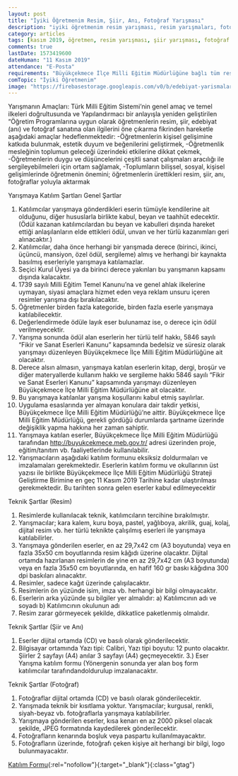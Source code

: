 ```yaml
---
layout: post
title: "İyiki Öğretmenim Resim, Şiir, Anı, Fotoğraf Yarışması"
description: "iyiki öğretmenim resim yarışması, resim yarışmaları, fotoğraf yarışmaları, ödüllü yarışmalar 2019"
category: articles
tags: [kasım 2019, öğretmen, resim yarışması, şiir yarışması, fotoğraf yarışması, anı yarışması]
comments: true
lastDate: 1573419600
dateHuman: "11 Kasım 2019"
attendance: "E-Posta"
requirements: "Büyükçekmece İlçe Milli Eğitim Müdürlüğüne bağlı tüm resmi ve özel okul öğretmenleri katılabilir"
comTopic: "İyiki Öğretmenim"
image: "https://firebasestorage.googleapis.com/v0/b/edebiyat-yarismalari.appspot.com/o/iyiki-%C3%B6%C4%9Fretmenim-resim-%C5%9Fiir-an%C4%B1-fotograf-yarismasi.jpg?alt=media&token=a5340486-03a6-431f-9510-463260a059d2"
---
```


Yarışmanın Amaçları:
Türk Milli Eğitim Sistemi’nin genel amaç ve temel ilkeleri doğrultusunda ve Yapılandırmacı bir anlayışla yeniden geliştirilen “Öğretim Programlarına uygun olarak öğretmenlerin resim, şiir, edebiyat (anı) ve fotoğraf sanatına olan ilgilerini öne çıkarma fikrinden hareketle aşağıdaki amaçlar hedeflenmektedir:
-Öğretmenlerin kişisel gelişimine katkıda bulunmak, estetik duyum ve beğenilerini geliştirmek,
-Öğretmenlik mesleğinin toplumun geleceği üzerindeki etkilerine dikkat çekmek,
-Öğretmenlerin duygu ve düşüncelerini çeşitli sanat çalışmaları aracılığı ile sergileyebilmeleri için ortam sağlamak,
-Toplumların bilişsel, sosyal, kişisel gelişimlerinde öğretmenin önemini; öğretmenlerin ürettikleri resim, şiir, anı, fotoğraflar yoluyla aktarmak

Yarışmaya Katılım Şartları Genel Şartlar
1) Katılımcılar yarışmaya gönderdikleri eserin tümüyle kendilerine ait olduğunu, diğer hususlarla birlikte kabul, beyan ve taahhüt edecektir. (Ödül kazanan katılımcılardan bu beyan ve kabulleri dışında hareket ettiği anlaşılanların elde ettikleri ödül, unvan ve her türlü kazanımları geri alınacaktır.)
2) Katılımcılar, daha önce herhangi bir yarışmada derece (birinci, ikinci, üçüncü, mansiyon, özel ödül, sergileme) almış ve herhangi bir kaynakta basılmış eserleriyle yarışmaya katılamazlar.
3) Seçici Kurul Üyesi ya da birinci derece yakınları bu yarışmanın kapsamı dışında kalacaktır.
4) 1739 sayılı Milli Eğitim Temel Kanunu’na ve genel ahlak ilkelerine uymayan, siyasi amaçlara
hizmet eden veya reklam unsuru içeren resimler yarışma dışı bırakılacaktır.
5) Öğretmenler birden fazla kategoride, birden fazla eserle yarışmaya katılabilecektir.
6) Değerlendirmede ödüle layık eser bulunamaz ise, o derece için ödül verilmeyecektir.
7) Yarışma sonunda ödül alan eserlerin her türlü telif hakkı, 5846 sayılı “Fikir ve Sanat Eserleri Kanunu” kapsamında bedelsiz ve süresiz olarak yarışmayı düzenleyen Büyükçekmece İlçe Milli Eğitim Müdürlüğüne ait olacaktır.
8) Derece alsın almasın, yarışmaya katılan eserlerin kitap, dergi, broşür ve diğer materyallerde kullanım hakkı ve sergileme hakkı 5846 sayılı “Fikir ve Sanat Eserleri Kanunu” kapsamında yarışmayı düzenleyen Büyükçekmece İlçe Milli Eğitim Müdürlüğüne ait olacaktır.
9) Bu yarışmaya katılanlar yarışma koşullarını kabul etmiş sayılırlar.
10) Uygulama esaslarında yer almayan konulara dair takdir yetkisi, Büyükçekmece İlçe Milli Eğitim Müdürlüğü’ne aittir. Büyükçekmece İlçe Milli Eğitim Müdürlüğü, gerekli gördüğü durumlarda şartname üzerinde değişiklik yapma hakkına her zaman sahiptir.
11) Yarışmaya katılan eserler, Büyükçekmece İlçe Milli Eğitim Müdürlüğü tarafından http://buyukcekmece.meb.gov.tr/ adresi üzerinden proje, eğitim/tanıtım vb. faaliyetlerinde kullanılabilir.
12) Yarışmacıların aşağıdaki katılım formunu eksiksiz doldurmaları ve imzalamaları gerekmektedir. Eserlerin katılım formu ve okullarının üst yazısı ile birlikte Büyükçekmece İlçe Milli Eğitim Müdürlüğü Strateji Geliştirme Birimine en geç 11 Kasım 2019 Tarihine kadar ulaştırılması gerekmektedir. Bu tarihten sonra gelen eserler kabul edilmeyecektir

Teknik Şartlar (Resim)
1) Resimlerde kullanılacak teknik, katılımcıların tercihine bırakılmıştır.
2) Yarışmacılar; kara kalem, kuru boya, pastel, yağlıboya, akrilik, guaj, kolaj, dijital resim vb. her türlü teknikte çalışılmış eserleri ile yarışmaya katılabilirler.
3) Yarışmaya gönderilen eserler, en az 29,7x42 cm (A3 boyutunda) veya en fazla 35x50 cm boyutlarında resim kâğıdı üzerine olacaktır. Dijital ortamda hazırlanan resimlerin de yine en az 29,7x42 cm (A3 boyutunda) veya en fazla 35x50 cm boyutlarında, en hafif 160 gr baskı kâğıdına 300 dpi baskıları alınacaktır.
4) Resimler, sadece kağıt üzerinde çalışılacaktır.
5) Resimlerin ön yüzünde isim, imza vb. herhangi bir bilgi olmayacaktır.
6) Eserlerin arka yüzünde şu bilgiler yer almalıdır:
a) Katılımcının adı ve soyadı b) Katılımcının okulunun adı
7) Resim zarar görmeyecek şekilde, dikkatlice paketlenmiş olmalıdır.

Teknik Şartlar (Şiir ve Anı)
1) Eserler dijital ortamda (CD) ve basılı olarak gönderilecektir.
2) Bilgisayar ortamında Yazı tipi: Calibri, Yazı tipi boyutu: 12 punto olacaktır. Şiirler 2 sayfayı (A4) anılar 3 sayfayı (A4) geçmeyecektir.
3.) Eser Yarışma katılım formu (Yönergenin sonunda yer alan boş form katılımcılar tarafındandoldurulup imzalanacaktır.

Teknik Şartlar (Fotoğraf)
1) Fotoğraflar dijital ortamda (CD) ve basılı olarak gönderilecektir.
2) Yarışmada teknik bir kısıtlama yoktur. Yarışmacılar; kurgusal, renkli, siyah-beyaz vb. fotoğraflarla yarışmaya katılabilirler.
3) Yarışmaya gönderilen eserler, kısa kenarı en az 2000 piksel olacak şekilde, JPEG formatında kaydedilerek gönderilecektir.
4) Fotoğrafların kenarında boşluk veya paspartu kullanılmayacaktır.
5) Fotoğrafların üzerinde, fotoğrafı çeken kişiye ait herhangi bir bilgi, logo bulunmayacaktır.

[Katılım Formu](https://buyukcekmece.meb.gov.tr/meb_iys_dosyalar/2019_09/30124620_Yyi_ki_OYretmenim_YarYYmasY_Yartnamesi.pdf?utm_source=edebiyatyarismalari.com&utm_medium=affiliate&utm_campaign=cpc#oykugio){:rel="nofollow"}{:target="_blank"}{:class="gtag"}